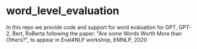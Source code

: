 # word_level_evaluation
In this repo we provide code and support for word evaluation for GPT, GPT-2, Bert, RoBerta following the paper: "Are some Words Worth More than Others?", to appear in Eval4NLP workshop, EMNLP, 2020
